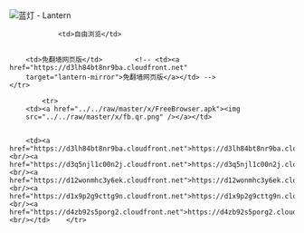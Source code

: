 

<img src="../../raw/master/x/8e0a2b81.c82003be.LanternYellow2.png" alt="蓝灯 - Lantern"/>
<table>
    <tr>
                
                <td>自由浏览</td>
        
        
        <td>免翻墙网页版</td>        <!-- <td><a href="https://d3lh84bt8nr9ba.cloudfront.net"
        target="lantern-mirror">免翻墙网页版</a></td> -->
    </tr>
    
            <tr>
        <td><a href="../../raw/master/x/FreeBrowser.apk"><img
        src="../../raw/master/x/fb.qr.png" /></a></td>

        
        <td><a href="https://d3lh84bt8nr9ba.cloudfront.net">https://d3lh84bt8nr9ba.cloudfront.net</a><br/><a href="https://d3q5njl1c00n2j.cloudfront.net">https://d3q5njl1c00n2j.cloudfront.net</a><br/><a href="https://d12wonmhc3y6ek.cloudfront.net">https://d12wonmhc3y6ek.cloudfront.net</a><br/><a href="https://d1x9p2g9cttg9n.cloudfront.net">https://d1x9p2g9cttg9n.cloudfront.net</a><br/><a href="https://d4zb92s5porg2.cloudfront.net">https://d4zb92s5porg2.cloudfront.net</a><br/></td>    </tr>
</table>
